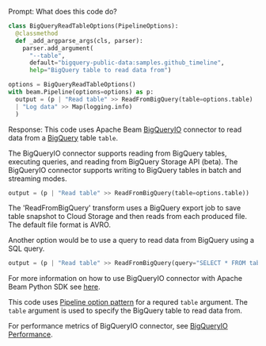 Prompt:
What does this code do?
```python
class BigQueryReadTableOptions(PipelineOptions):
  @classmethod
  def _add_argparse_args(cls, parser):
    parser.add_argument(
      "--table",
      default="bigquery-public-data:samples.github_timeline",
      help="BigQuery table to read data from")

options = BigQueryReadTableOptions()
with beam.Pipeline(options=options) as p:
  output = (p | "Read table" >> ReadFromBigQuery(table=options.table)
  | "Log data" >> Map(logging.info)
  )
```
Response:
This code uses Apache Beam [BigQueryIO](https://beam.apache.org/documentation/io/built-in/google-bigquery/) connector to read data from a [BigQuery](https://cloud.google.com/bigquery/docs) table `table`.

The BigQueryIO connector supports reading from BigQuery tables, executing queries, and reading from BigQuery Storage API (beta). The BigQueryIO connector supports writing to BigQuery tables in batch and streaming modes.

```python
output = (p | "Read table" >> ReadFromBigQuery(table=options.table))
```
The 'ReadFromBigQuery' transform uses a BigQuery export job to save table snapshot to Cloud Storage and then reads from each produced file. The default file format is AVRO.

Another option would be to use a query to read data from BigQuery using a SQL query.

```python
output = (p | "Read table" >> ReadFromBigQuery(query="SELECT * FROM table"))
```
For more information on how to use BigQueryIO connector with Apache Beam Python SDK see [here](https://beam.apache.org/releases/pydoc/current/apache_beam.io.gcp.bigquery.html).

This code uses [Pipeline option pattern](https://beam.apache.org/documentation/patterns/pipeline-options/) for a requred `table` argument. The `table` argument is used to specify the BigQuery table to read data from.

For performance metrics of BigQueryIO connector, see [BigQueryIO Performance](https://beam.apache.org/performance/bigquery/).


